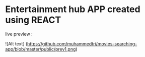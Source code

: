 # Entertainment hub APP created using REACT

live preview :

![Alt text] (https://github.com/muhammedtri/movies-searching-app/blob/master/public/prev1.png)

